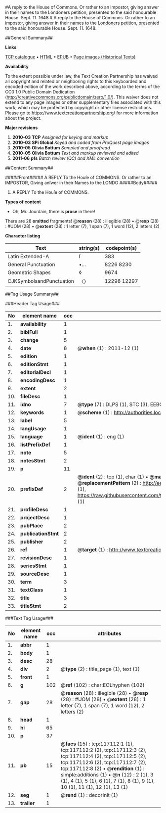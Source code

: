 #A reply to the House of Commons. Or rather to an impostor, giving answer in their names to the Londoners petition, presented to the said honourable House. Sept. 11. 1648.#
A reply to the House of Commons. Or rather to an impostor, giving answer in their names to the Londoners petition, presented to the said honourable House. Sept. 11. 1648.

##General Summary##

**Links**

[TCP catalogue](http://www.ota.ox.ac.uk/tcp/)  • 
[HTML](http://tei.it.ox.ac.uk/tcp/Texts-HTML/free/A91/A91667.html)  • 
[EPUB](http://tei.it.ox.ac.uk/tcp/Texts-EPUB/free/A91/A91667.epub) • 
[Page images (Historical Texts)](https://historicaltexts.jisc.ac.uk/eebo-99864880e)

**Availability**

To the extent possible under law, the Text Creation Partnership has waived all copyright and related or neighboring rights to this keyboarded and encoded edition of the work described above, according to the terms of the CC0 1.0 Public Domain Dedication (http://creativecommons.org/publicdomain/zero/1.0/). This waiver does not extend to any page images or other supplementary files associated with this work, which may be protected by copyright or other license restrictions. Please go to https://www.textcreationpartnership.org/ for more information about the project.

**Major revisions**

1. __2010-03__ __TCP__ *Assigned for keying and markup*
1. __2010-03__ __SPi Global__ *Keyed and coded from ProQuest page images*
1. __2010-05__ __Olivia Bottum__ *Sampled and proofread*
1. __2010-05__ __Olivia Bottum__ *Text and markup reviewed and edited*
1. __2011-06__ __pfs__ *Batch review (QC) and XML conversion*

##Content Summary##

#####Front#####
A REPLY To the Houſe of COMMONS. Or rather to an IMPOSTOR, Giving anſwer in their Names to the LONDO
#####Body#####

1. A REPLY To the Houſe of COMMONS.

**Types of content**

  * Oh, Mr. Jourdain, there is **prose** in there!

There are 28 **omitted** fragments! 
 @__reason__ (28) : illegible (28)  •  @__resp__ (28) : #UOM (28)  •  @__extent__ (28) : 1 letter (7), 1 span (7), 1 word (12), 2 letters (2)

**Character listing**


|Text|string(s)|codepoint(s)|
|---|---|---|
|Latin Extended-A|ſ|383|
|General Punctuation|•…|8226 8230|
|Geometric Shapes|◊|9674|
|CJKSymbolsandPunctuation|〈〉|12296 12297|

##Tag Usage Summary##

###Header Tag Usage###

|No|element name|occ|attributes|
|---|---|---|---|
|1.|__availability__|1||
|2.|__biblFull__|1||
|3.|__change__|5||
|4.|__date__|8| @__when__ (1) : 2011-12 (1)|
|5.|__edition__|1||
|6.|__editionStmt__|1||
|7.|__editorialDecl__|1||
|8.|__encodingDesc__|1||
|9.|__extent__|2||
|10.|__fileDesc__|1||
|11.|__idno__|7| @__type__ (7) : DLPS (1), STC (3), EEBO-CITATION (1), PROQUEST (1), VID (1)|
|12.|__keywords__|1| @__scheme__ (1) : http://authorities.loc.gov/ (1)|
|13.|__label__|5||
|14.|__langUsage__|1||
|15.|__language__|1| @__ident__ (1) : eng (1)|
|16.|__listPrefixDef__|1||
|17.|__note__|5||
|18.|__notesStmt__|2||
|19.|__p__|11||
|20.|__prefixDef__|2| @__ident__ (2) : tcp (1), char (1)  •  @__matchPattern__ (2) : ([0-9\-]+):([0-9IVX]+) (1), (.+) (1)  •  @__replacementPattern__ (2) : http://eebo.chadwyck.com/downloadtiff?vid=$1&page=$2 (1), https://raw.githubusercontent.com/textcreationpartnership/Texts/master/tcpchars.xml#$1 (1)|
|21.|__profileDesc__|1||
|22.|__projectDesc__|1||
|23.|__pubPlace__|2||
|24.|__publicationStmt__|2||
|25.|__publisher__|2||
|26.|__ref__|1| @__target__ (1) : http://www.textcreationpartnership.org/docs/. (1)|
|27.|__revisionDesc__|1||
|28.|__seriesStmt__|1||
|29.|__sourceDesc__|1||
|30.|__term__|3||
|31.|__textClass__|1||
|32.|__title__|3||
|33.|__titleStmt__|2||


###Text Tag Usage###

|No|element name|occ|attributes|
|---|---|---|---|
|1.|__abbr__|1||
|2.|__body__|1||
|3.|__desc__|28||
|4.|__div__|2| @__type__ (2) : title_page (1), text (1)|
|5.|__front__|1||
|6.|__g__|102| @__ref__ (102) : char:EOLhyphen (102)|
|7.|__gap__|28| @__reason__ (28) : illegible (28)  •  @__resp__ (28) : #UOM (28)  •  @__extent__ (28) : 1 letter (7), 1 span (7), 1 word (12), 2 letters (2)|
|8.|__head__|1||
|9.|__hi__|65||
|10.|__p__|37||
|11.|__pb__|15| @__facs__ (15) : tcp:117112:1 (1), tcp:117112:2 (2), tcp:117112:3 (2), tcp:117112:4 (2), tcp:117112:5 (2), tcp:117112:6 (2), tcp:117112:7 (2), tcp:117112:8 (2)  •  @__rendition__ (1) : simple:additions (1)  •  @__n__ (12) : 2 (1), 3 (1), 4 (1), 5 (1), 6 (1), 7 (1), 8 (1), 9 (1), 10 (1), 11 (1), 12 (1), 13 (1)|
|12.|__seg__|1| @__rend__ (1) : decorInit (1)|
|13.|__trailer__|1||
